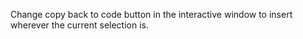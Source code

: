 Change copy back to code button in the interactive window to insert wherever the current selection is.
